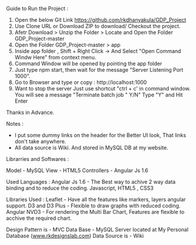 Guide to Run the Project :
1. Open the below Git Link
https://github.com/rkdhanyakula/GDP_Project
2. Use Clone URL or Download ZIP to download/ Checkout the project.
3. Afetr Download > Unzip the Folder > Locate and Open the Folder GDP_Project-master
4. Open the Folder GDP_Project-master > app
5. Inside app folder , Shift + Right Click -> And Select "Open Command Windw Here"  from context menu.
6. Command Window will be opened by pointing the app folder
7. Just type
	npm start, then wait for the message "Server Listening Port 1000".
8. Go to Browser and type or copy :
		http://localhost:1000
9. Want to stop the server
	Just use shortcut "ctrl + c' in command window.
	You will see a message "Terminate batch job " Y/N"
	Type "Y" and Hit Enter


Thanks in Advance.

Notes :
* I put some dummy links on the header for the Better UI look, That links don't take anywhere.
* All data source is Wiki. And stored in MySQL DB at my website.


Librarries and Softwares :

Model - MySQL
View - HTML5
Controllers - Angular Js 1.6

Used Languages :
Angular Js 1.6 - The Best way to achive 2 way data binding and to reduce the coding.
Javascript,
HTML5 ,
CSS3

Libraries Used :
Leaflet - Have all the features like markers, layers angular support.
D3 and D3 Plus - Flexible to draw graphs with reduced coding.
Angular NVD3 - For rendering the Multi Bar Chart, Features are flexible to acchive the required chart.

Design Pattern is - MVC
Data Base - MySQL Server located at My Personal Database (www.rkdesignslab.com)
Data Source is - Wiki

